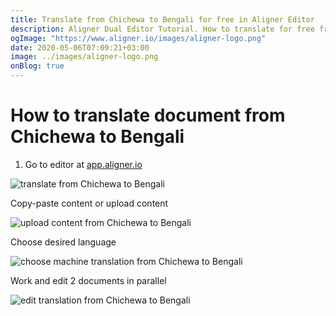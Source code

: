```yaml
---
title: Translate from Chichewa to Bengali for free in Aligner Editor
description: Aligner Dual Editor Tutorial. How to translate for free from Chichewa to Bengali. Aligner is multilingual document management platform. 
ogImage: "https://www.aligner.io/images/aligner-logo.png"
date: 2020-05-06T07:09:21+03:00
image: ../images/aligner-logo.png
onBlog: true
---
```


# How to translate document from Chichewa to Bengali

1. Go to editor at [app.aligner.io](https://app.aligner.io "Aligner App web page")

![translate from Chichewa to Bengali](../aligner-blank-editor.png "translate from Chichewa to Bengali")

Copy-paste content or upload content

![upload content from Chichewa to Bengali](../aligner-uploaded-document.png "upload content from Chichewa to Bengali")

Choose desired language

![choose machine translation from Chichewa to Bengali](../aligner-language-dropdown.png "choose machine translation from Chichewa to Bengali")

Work and edit 2 documents in parallel

![edit translation from Chichewa to Bengali](../aligner-double-sitded-editor.png "edit translation from Chichewa to Bengali")

